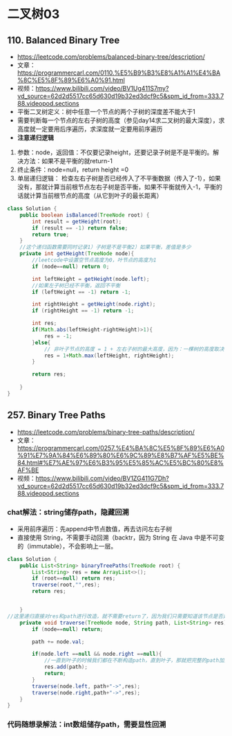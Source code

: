 # 二叉树03
## 110. Balanced Binary Tree
* https://leetcode.com/problems/balanced-binary-tree/description/
* 文章： https://programmercarl.com/0110.%E5%B9%B3%E8%A1%A1%E4%BA%8C%E5%8F%89%E6%A0%91.html
* 视频：https://www.bilibili.com/video/BV1Ug411S7my?vd_source=62d2d5517cc65d630d19b32ed3dcf9c5&spm_id_from=333.788.videopod.sections
* 平衡二叉树定义：树中任意一个节点的两个子树的深度差不能大于1
* 需要判断每一个节点的左右子树的高度（参见day14求二叉树的最大深度），求高度就一定要用后序遍历，求深度就一定要用前序遍历
* **注意递归逻辑**
1. 参数：node，返回值：不仅要记录height，还要记录子树是不是平衡的。解决方法：如果不是平衡的就return-1
2. 终止条件：node=null，return height =0
3. 单层递归逻辑： 检查左右子树是否已经传入了不平衡数据（传入了-1），如果没有，那就计算当前根节点左右子树是否平衡，如果不平衡就传入-1，平衡的话就计算当前根节点的高度（从它到叶子的最长距离）
```java
class Solution {
    public boolean isBalanced(TreeNode root) {
        int result = getHeight(root);
        if (result == -1) return false;
        return true;
    }
    //这个递归函数需要同时记录1）子树是不是平衡2）如果平衡，差值是多少
    private int getHeight(TreeNode node){
        //leetcode中设置空节点高度为0，叶节点的高度为1
        if (node==null) return 0;

        int leftHeight = getHeight(node.left);
        //如果左子树已经不平衡，返回不平衡
        if (leftHeight == -1) return -1;

        int rightHeight = getHeight(node.right);
        if (rightHeight == -1) return -1;

        int res;
        if(Math.abs(leftHeight-rightHeight)>1){
            res = -1;
        }else{
            // 非叶子节点的高度 = 1 + 左右子树的最大高度，因为：一棵树的高度取决于 它最长的子树路径。
            res = 1+Math.max(leftHeight, rightHeight);
        }

        return res;
        
    }
}
```
## 257. Binary Tree Paths
* https://leetcode.com/problems/binary-tree-paths/description/
* 文章： https://programmercarl.com/0257.%E4%BA%8C%E5%8F%89%E6%A0%91%E7%9A%84%E6%89%80%E6%9C%89%E8%B7%AF%E5%BE%84.html#%E7%AE%97%E6%B3%95%E5%85%AC%E5%BC%80%E8%AF%BE
* 视频：https://www.bilibili.com/video/BV1ZG411G7Dh?vd_source=62d2d5517cc65d630d19b32ed3dcf9c5&spm_id_from=333.788.videopod.sections
### chat解法：string储存path，隐藏回溯
* 采用前序遍历：先append中节点数值，再去访问左右子树
* 直接使用 String，不需要手动回溯（backtr，因为 String 在 Java 中是不可变的（immutable），不会影响上一层。
```java
class Solution {
    public List<String> binaryTreePaths(TreeNode root) {
        List<String> res = new ArrayList<>();
        if (root==null) return res;
        traverse(root,"",res);
        return res;


    }
//这里递归直接对res和path进行改造，就不需要return了，因为我们只需要知道该节点是否是叶子（left和right都为null）
    private void traverse(TreeNode node, String path, List<String> res){
        if (node==null) return;

        path += node.val;

        if(node.left ==null && node.right ==null){
            //一直到叶子的时候我们都在不断构造path，直到叶子，那就把完整的path加到res里，这个时候path归会上一个父节点，再去遍历组装下一个path
            res.add(path);
            return;
        }
        traverse(node.left, path+"->",res);
        traverse(node.right,path+"->",res);
    }
}
```
### 代码随想录解法：int数组储存path，需要显性回溯
